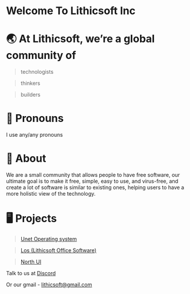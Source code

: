 # Welcome To Lithicsoft Inc
# 🌏 At Lithicsoft, we’re a global community of
> technologists

> thinkers

> builders
# 🐋 Pronouns
I use any/any pronouns
# 🐢 About
We are a small community that allows people to have free software, our ultimate goal is to make it free, simple, easy to use, and virus-free, and create a lot of software is similar to existing ones, helping users to have a more holistic view of the technology.

# 🖥️ Projects
> [Unet Operating system](https://unet.lithicsoft.repl.co/)

> [Los (Lithicsoft Office Software)](https://los.lithicsoft.repl.co/)

> [North UI](https://github.com/Lithicsoft-Inc/NorthUI)

Talk to us at [Discord](https://discord.gg/AZ9SmxeGgP)

Or our gmail - lithicsoft@gmail.com
